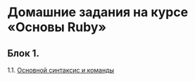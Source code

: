 # Домашние задания на курсе «Основы Ruby»

## Блок 1.
1.1. [Основной синтаксис и команды](1_1-ruby_fundamentals/)
